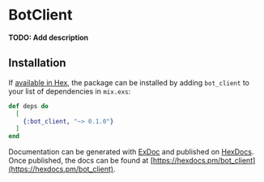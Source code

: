 # BotClient

**TODO: Add description**

## Installation

If [available in Hex](https://hex.pm/docs/publish), the package can be installed
by adding `bot_client` to your list of dependencies in `mix.exs`:

```elixir
def deps do
  [
    {:bot_client, "~> 0.1.0"}
  ]
end
```

Documentation can be generated with [ExDoc](https://github.com/elixir-lang/ex_doc)
and published on [HexDocs](https://hexdocs.pm). Once published, the docs can
be found at [https://hexdocs.pm/bot_client](https://hexdocs.pm/bot_client).

